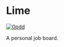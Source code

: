# Lime

[![0pdd](http://www.0pdd.com/svg?name=proofit404/lime)](http://www.0pdd.com/p?name=proofit404/lime)

A personal job board.

<!--
 @todo #8 Scripts to rule them all.
 -->
<!--
 @todo #8 Setup foreman.
 -->
<!--
 @todo #8 Setup coverage.
 -->
<!--
 @todo #8 Setup import linter.
 -->
<!--
 @todo #8 Add package.json file.
 -->
<!--
 @todo #8 Setup docker-compose.
 -->
<!--
 @todo #8 Setup Sentry.
 -->
<!--
 @todo #8 Setup Prometheus.
 -->
<!--
 @todo #8 Setup Azure Pipelines.
 -->
<!--
 @todo #8 Setup Danger JS.
 -->
<!--
 @todo #8 Setup Rultor.
 -->
<!--
 @todo #8 Setup DependaBot.
 -->
